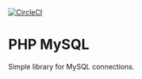 [![CircleCI](https://circleci.com/gh/kerasai/php-mysql.svg?style=svg)](https://circleci.com/gh/kerasai/php-mysql)

# PHP MySQL
Simple library for MySQL connections.
